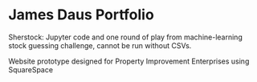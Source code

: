 # James Daus Portfolio

Sherstock: Jupyter code and one round of play from machine-learning stock guessing challenge, cannot be run without CSVs.

Website prototype designed for Property Improvement Enterprises using SquareSpace
